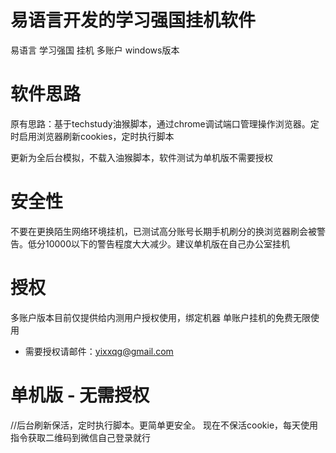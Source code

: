# 易语言开发的学习强国挂机软件
易语言 学习强国 挂机 多账户 windows版本

# 软件思路
原有思路：基于techstudy油猴脚本，通过chrome调试端口管理操作浏览器。定时启用浏览器刷新cookies，定时执行脚本

更新为全后台模拟，不载入油猴脚本，软件测试为单机版不需要授权

# 安全性

不要在更换陌生网络环境挂机，已测试高分账号长期手机刷分的换浏览器刷会被警告。低分10000以下的警告程度大大减少。建议单机版在自己办公室挂机

# 授权

多账户版本目前仅提供给内测用户授权使用，绑定机器
单账户挂机的免费无限使用
- 需要授权请邮件：yixxqg@gmail.com

# 单机版 - 无需授权
//后台刷新保活，定时执行脚本。更简单更安全。 
现在不保活cookie，每天使用指令获取二维码到微信自己登录就行
